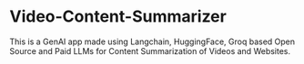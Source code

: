 # Video-Content-Summarizer
This is a GenAI app made using Langchain, HuggingFace, Groq based Open Source and Paid LLMs for Content Summarization of Videos and Websites.
